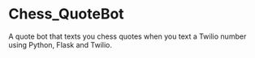 Chess_QuoteBot
================

A quote bot that texts you chess quotes when you text a Twilio number using Python, Flask and Twilio.
